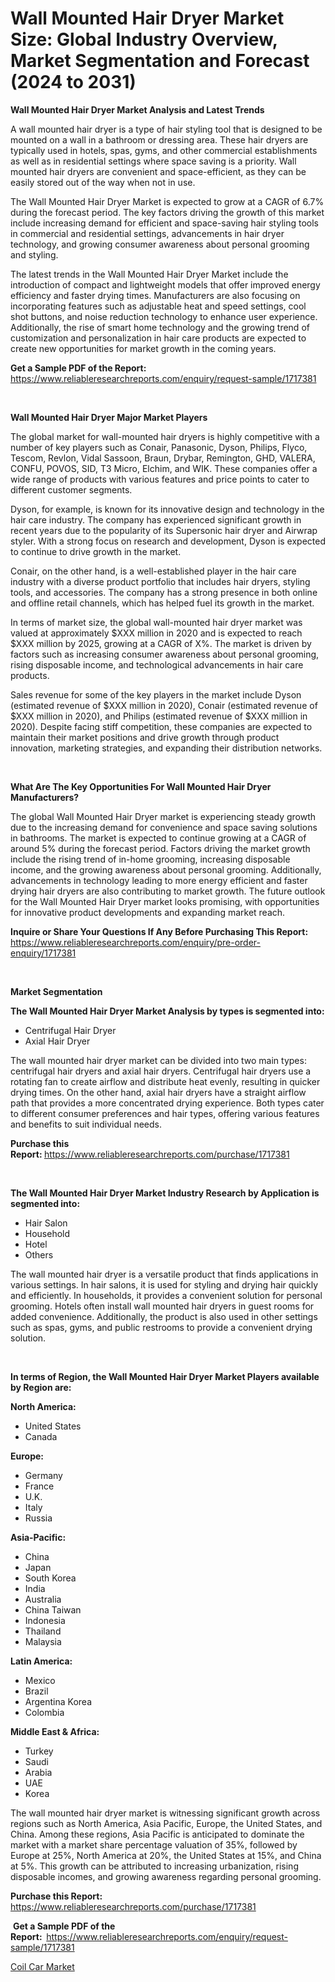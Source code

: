 <p><h1>Wall Mounted Hair Dryer Market Size: Global Industry Overview, Market Segmentation and Forecast (2024 to 2031)</h1></p><p><strong>Wall Mounted Hair Dryer Market Analysis and Latest Trends</strong></p>
<p><p>A wall mounted hair dryer is a type of hair styling tool that is designed to be mounted on a wall in a bathroom or dressing area. These hair dryers are typically used in hotels, spas, gyms, and other commercial establishments as well as in residential settings where space saving is a priority. Wall mounted hair dryers are convenient and space-efficient, as they can be easily stored out of the way when not in use.</p><p>The Wall Mounted Hair Dryer Market is expected to grow at a CAGR of 6.7% during the forecast period. The key factors driving the growth of this market include increasing demand for efficient and space-saving hair styling tools in commercial and residential settings, advancements in hair dryer technology, and growing consumer awareness about personal grooming and styling.</p><p>The latest trends in the Wall Mounted Hair Dryer Market include the introduction of compact and lightweight models that offer improved energy efficiency and faster drying times. Manufacturers are also focusing on incorporating features such as adjustable heat and speed settings, cool shot buttons, and noise reduction technology to enhance user experience. Additionally, the rise of smart home technology and the growing trend of customization and personalization in hair care products are expected to create new opportunities for market growth in the coming years.</p></p>
<p><strong>Get a Sample PDF of the Report:&nbsp;</strong> <a href="https://www.reliableresearchreports.com/enquiry/request-sample/1717381">https://www.reliableresearchreports.com/enquiry/request-sample/1717381</a></p>
<p>&nbsp;</p>
<p><strong>Wall Mounted Hair Dryer Major Market Players</strong></p>
<p><p>The global market for wall-mounted hair dryers is highly competitive with a number of key players such as Conair, Panasonic, Dyson, Philips, Flyco, Tescom, Revlon, Vidal Sassoon, Braun, Drybar, Remington, GHD, VALERA, CONFU, POVOS, SID, T3 Micro, Elchim, and WIK. These companies offer a wide range of products with various features and price points to cater to different customer segments.</p><p>Dyson, for example, is known for its innovative design and technology in the hair care industry. The company has experienced significant growth in recent years due to the popularity of its Supersonic hair dryer and Airwrap styler. With a strong focus on research and development, Dyson is expected to continue to drive growth in the market.</p><p>Conair, on the other hand, is a well-established player in the hair care industry with a diverse product portfolio that includes hair dryers, styling tools, and accessories. The company has a strong presence in both online and offline retail channels, which has helped fuel its growth in the market.</p><p>In terms of market size, the global wall-mounted hair dryer market was valued at approximately $XXX million in 2020 and is expected to reach $XXX million by 2025, growing at a CAGR of X%. The market is driven by factors such as increasing consumer awareness about personal grooming, rising disposable income, and technological advancements in hair care products.</p><p>Sales revenue for some of the key players in the market include Dyson (estimated revenue of $XXX million in 2020), Conair (estimated revenue of $XXX million in 2020), and Philips (estimated revenue of $XXX million in 2020). Despite facing stiff competition, these companies are expected to maintain their market positions and drive growth through product innovation, marketing strategies, and expanding their distribution networks.</p></p>
<p>&nbsp;</p>
<p><strong>What Are The Key Opportunities For Wall Mounted Hair Dryer Manufacturers?</strong></p>
<p><p>The global Wall Mounted Hair Dryer market is experiencing steady growth due to the increasing demand for convenience and space saving solutions in bathrooms. The market is expected to continue growing at a CAGR of around 5% during the forecast period. Factors driving the market growth include the rising trend of in-home grooming, increasing disposable income, and the growing awareness about personal grooming. Additionally, advancements in technology leading to more energy efficient and faster drying hair dryers are also contributing to market growth. The future outlook for the Wall Mounted Hair Dryer market looks promising, with opportunities for innovative product developments and expanding market reach.</p></p>
<p><strong>Inquire or Share Your Questions If Any Before Purchasing This Report:</strong> <a href="https://www.reliableresearchreports.com/enquiry/pre-order-enquiry/1717381">https://www.reliableresearchreports.com/enquiry/pre-order-enquiry/1717381</a></p>
<p>&nbsp;</p>
<p><strong>Market Segmentation</strong></p>
<p><strong>The Wall Mounted Hair Dryer Market Analysis by types is segmented into:</strong></p>
<p><ul><li>Centrifugal Hair Dryer</li><li>Axial Hair Dryer</li></ul></p>
<p><p>The wall mounted hair dryer market can be divided into two main types: centrifugal hair dryers and axial hair dryers. Centrifugal hair dryers use a rotating fan to create airflow and distribute heat evenly, resulting in quicker drying times. On the other hand, axial hair dryers have a straight airflow path that provides a more concentrated drying experience. Both types cater to different consumer preferences and hair types, offering various features and benefits to suit individual needs.</p></p>
<p><strong>Purchase this Report:&nbsp;</strong><a href="https://www.reliableresearchreports.com/purchase/1717381">https://www.reliableresearchreports.com/purchase/1717381</a></p>
<p>&nbsp;</p>
<p><strong>The Wall Mounted Hair Dryer Market Industry Research by Application is segmented into:</strong></p>
<p><ul><li>Hair Salon</li><li>Household</li><li>Hotel</li><li>Others</li></ul></p>
<p><p>The wall mounted hair dryer is a versatile product that finds applications in various settings. In hair salons, it is used for styling and drying hair quickly and efficiently. In households, it provides a convenient solution for personal grooming. Hotels often install wall mounted hair dryers in guest rooms for added convenience. Additionally, the product is also used in other settings such as spas, gyms, and public restrooms to provide a convenient drying solution.</p></p>
<p>&nbsp;</p>
<p><strong>In terms of Region, the Wall Mounted Hair Dryer Market Players available by Region are:</strong></p>
<p>
    <p> <strong> North America: </strong>
        <ul>
            <li>United States</li>
            <li>Canada</li>
        </ul>
        </p> 
    <p> <strong> Europe: </strong>
        <ul>
            <li>Germany</li>
            <li>France</li>
            <li>U.K.</li>
            <li>Italy</li>
            <li>Russia</li>
        </ul>
        </p> 
    <p> <strong> Asia-Pacific: </strong>
        <ul>
            <li>China</li>
            <li>Japan</li>
            <li>South Korea</li>
            <li>India</li>
            <li>Australia</li>
            <li>China Taiwan</li>
            <li>Indonesia</li>
            <li>Thailand</li>
            <li>Malaysia</li>
        </ul>
        </p> 
    <p> <strong> Latin America: </strong>
        <ul>
            <li>Mexico</li>
            <li>Brazil</li>
            <li>Argentina Korea</li>
            <li>Colombia</li>
        </ul>
        </p> 
    <p> <strong> Middle East & Africa: </strong>
        <ul>
            <li>Turkey</li>
            <li>Saudi</li>
            <li>Arabia</li>
            <li>UAE</li>
            <li>Korea</li>
        </ul>
    </p>
    </p>
<p><p>The wall mounted hair dryer market is witnessing significant growth across regions such as North America, Asia Pacific, Europe, the United States, and China. Among these regions, Asia Pacific is anticipated to dominate the market with a market share percentage valuation of 35%, followed by Europe at 25%, North America at 20%, the United States at 15%, and China at 5%. This growth can be attributed to increasing urbanization, rising disposable incomes, and growing awareness regarding personal grooming.</p></p>
<p><strong>Purchase this Report: </strong><a href="https://www.reliableresearchreports.com/purchase/1717381">https://www.reliableresearchreports.com/purchase/1717381</a></p>
<p>&nbsp;<strong>Get a Sample PDF of the Report:&nbsp;&nbsp;</strong><a href="https://www.reliableresearchreports.com/enquiry/request-sample/1717381">https://www.reliableresearchreports.com/enquiry/request-sample/1717381</a></p>
<p><strong></strong></p>
<p><p><a href="https://cautious-neon-760.notion.site/Coil-Car-Market-Size-Growing-and-Forecasted-for-period-from-2024-2031-and-provides-complete-market-f167e26c4b6b475cbab128df497be844">Coil Car Market</a></p></p>